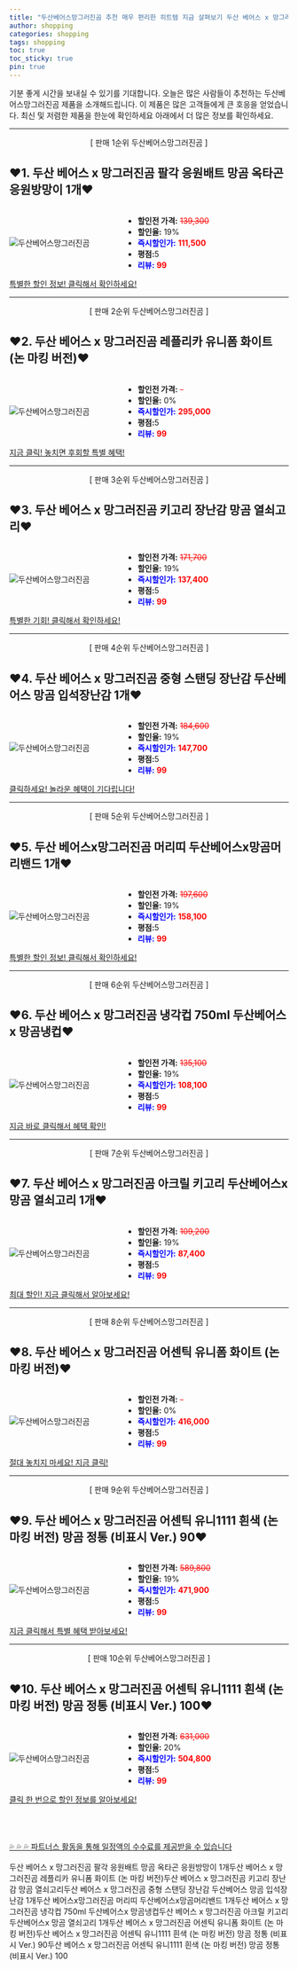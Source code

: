 ```yaml
---
title: "두산베어스망그러진곰 추천 매우 편리한 히트템 지금 살펴보기 두산 베어스 x 망그러진곰 팔각"
author: shopping
categories: shopping
tags: shopping
toc: true
toc_sticky: true
pin: true
---
```

기분 좋게 시간을 보내실 수 있기를 기대합니다. 오늘은 많은 사람들이 추천하는 두산베어스망그러진곰 제품을 소개해드립니다. 이 제품은 많은 고객들에게 큰 호응을 얻었습니다. 최신 및 저렴한 제품을 한눈에 확인하세요 아래에서 더 많은 정보를 확인하세요.

---
<p class="toplist" style="margin: 0 auto; display: block; width: fit-content;">[ 판매 1순위 두산베어스망그러진곰 ]</p>

<h2><strong>❤️1. 두산 베어스 x 망그러진곰 팔각 응원배트 망곰 옥타곤 응원방망이 1개❤️</strong></h2>

<div style="display: flex; align-items: center;">
    <div style="flex: 0.4;">
        <img src="https://thumbnail6.coupangcdn.com/thumbnails/remote/230x230ex/image/vendor_inventory/0108/f32e0d6ed64b137c5695f75b0915d9101f6db60106bce66d983fa2e2cfd5.jpg" alt="두산베어스망그러진곰" style="max-width: 100%;">
    </div>
    <div style="flex: 0.6; margin-left: 10px;">
        <ul>
            <li><strong>할인전 가격:</strong> <del style="color: red;">139,300</del></li>
            <li><strong>할인율:</strong> 19%</li>
            <li><span style='color:blue'><strong>즉시할인가:</strong></span> <span style='color:red'><strong>111,500</strong></span></li>
            <li><strong>평점:</strong>5</li>
            <li><span style='color:blue'><strong>리뷰:</strong></span> <span style='color:red'><strong>99</strong></span></li>
        </ul>
    </div>
</div>
<div class="center">
    <a href="https://selin100587001.github.io?lptag=AF9450613&subid=githubio&pageKey=8240616003&traceid=V0-153&itemId=23716040894&vendorItemId=90740908378" class="myButton">
        특별한 할인 정보! 클릭해서 확인하세요!
    </a>
</div>


---
<p class="toplist" style="margin: 0 auto; display: block; width: fit-content;">[ 판매 2순위 두산베어스망그러진곰 ]</p>

<h2><strong>❤️2. 두산 베어스 x 망그러진곰 레플리카 유니폼 화이트 (논 마킹 버전)❤️</strong></h2>

<div style="display: flex; align-items: center;">
    <div style="flex: 0.4;">
        <img src="https://thumbnail7.coupangcdn.com/thumbnails/remote/230x230ex/image/vendor_inventory/8be6/42402d5659f0135d6aed5bba410b8145562bb3d0b7670c9074ac804cb908.jpg" alt="두산베어스망그러진곰" style="max-width: 100%;">
    </div>
    <div style="flex: 0.6; margin-left: 10px;">
        <ul>
            <li><strong>할인전 가격:</strong> <del style="color: red;">-</del></li>
            <li><strong>할인율:</strong> 0%</li>
            <li><span style='color:blue'><strong>즉시할인가:</strong></span> <span style='color:red'><strong>295,000</strong></span></li>
            <li><strong>평점:</strong>5</li>
            <li><span style='color:blue'><strong>리뷰:</strong></span> <span style='color:red'><strong>99</strong></span></li>
        </ul>
    </div>
</div>
<div class="center">
    <a href="https://selin100587001.github.io?lptag=AF9450613&subid=githubio&pageKey=8234699296&traceid=V0-153&itemId=23703386661&vendorItemId=90728416403" class="myButton">
        지금 클릭! 놓치면 후회할 특별 혜택!
    </a>
</div>


---
<p class="toplist" style="margin: 0 auto; display: block; width: fit-content;">[ 판매 3순위 두산베어스망그러진곰 ]</p>

<h2><strong>❤️3. 두산 베어스 x 망그러진곰 키고리 장난감 망곰 열쇠고리❤️</strong></h2>

<div style="display: flex; align-items: center;">
    <div style="flex: 0.4;">
        <img src="https://thumbnail10.coupangcdn.com/thumbnails/remote/230x230ex/image/vendor_inventory/3769/ad91ba507c7d8760379d7399cadf5f72615ccc66af908446b2d4d6cd7355.jpg" alt="두산베어스망그러진곰" style="max-width: 100%;">
    </div>
    <div style="flex: 0.6; margin-left: 10px;">
        <ul>
            <li><strong>할인전 가격:</strong> <del style="color: red;">171,700</del></li>
            <li><strong>할인율:</strong> 19%</li>
            <li><span style='color:blue'><strong>즉시할인가:</strong></span> <span style='color:red'><strong>137,400</strong></span></li>
            <li><strong>평점:</strong>5</li>
            <li><span style='color:blue'><strong>리뷰:</strong></span> <span style='color:red'><strong>99</strong></span></li>
        </ul>
    </div>
</div>
<div class="center">
    <a href="https://selin100587001.github.io?lptag=AF9450613&subid=githubio&pageKey=8242866480&traceid=V0-153&itemId=23720648028&vendorItemId=90745492690" class="myButton">
        특별한 기회! 클릭해서 확인하세요!
    </a>
</div>


---
<p class="toplist" style="margin: 0 auto; display: block; width: fit-content;">[ 판매 4순위 두산베어스망그러진곰 ]</p>

<h2><strong>❤️4. 두산 베어스 x 망그러진곰 중형 스탠딩 장난감 두산베어스 망곰 입석장난감 1개❤️</strong></h2>

<div style="display: flex; align-items: center;">
    <div style="flex: 0.4;">
        <img src="https://thumbnail10.coupangcdn.com/thumbnails/remote/230x230ex/image/vendor_inventory/5480/412d27349a367fc6f6ba4617cc1474e414df3895967651c8f4605b167728.jpg" alt="두산베어스망그러진곰" style="max-width: 100%;">
    </div>
    <div style="flex: 0.6; margin-left: 10px;">
        <ul>
            <li><strong>할인전 가격:</strong> <del style="color: red;">184,600</del></li>
            <li><strong>할인율:</strong> 19%</li>
            <li><span style='color:blue'><strong>즉시할인가:</strong></span> <span style='color:red'><strong>147,700</strong></span></li>
            <li><strong>평점:</strong>5</li>
            <li><span style='color:blue'><strong>리뷰:</strong></span> <span style='color:red'><strong>99</strong></span></li>
        </ul>
    </div>
</div>
<div class="center">
    <a href="https://selin100587001.github.io?lptag=AF9450613&subid=githubio&pageKey=8240612853&traceid=V0-153&itemId=23716034317&vendorItemId=90740901939" class="myButton">
        클릭하세요! 놀라운 혜택이 기다립니다!
    </a>
</div>


---
<p class="toplist" style="margin: 0 auto; display: block; width: fit-content;">[ 판매 5순위 두산베어스망그러진곰 ]</p>

<h2><strong>❤️5. 두산 베어스x망그러진곰 머리띠 두산베어스x망곰머리밴드 1개❤️</strong></h2>

<div style="display: flex; align-items: center;">
    <div style="flex: 0.4;">
        <img src="https://thumbnail9.coupangcdn.com/thumbnails/remote/230x230ex/image/vendor_inventory/da2c/fe1551b2086b429a7a980fa6137fb161d6215dbd5ac6f86a7255e90741eb.jpg" alt="두산베어스망그러진곰" style="max-width: 100%;">
    </div>
    <div style="flex: 0.6; margin-left: 10px;">
        <ul>
            <li><strong>할인전 가격:</strong> <del style="color: red;">197,600</del></li>
            <li><strong>할인율:</strong> 19%</li>
            <li><span style='color:blue'><strong>즉시할인가:</strong></span> <span style='color:red'><strong>158,100</strong></span></li>
            <li><strong>평점:</strong>5</li>
            <li><span style='color:blue'><strong>리뷰:</strong></span> <span style='color:red'><strong>99</strong></span></li>
        </ul>
    </div>
</div>
<div class="center">
    <a href="https://selin100587001.github.io?lptag=AF9450613&subid=githubio&pageKey=8239546861&traceid=V0-153&itemId=23713883311&vendorItemId=90738763550" class="myButton">
        특별한 할인 정보! 클릭해서 확인하세요!
    </a>
</div>


---
<p class="toplist" style="margin: 0 auto; display: block; width: fit-content;">[ 판매 6순위 두산베어스망그러진곰 ]</p>

<h2><strong>❤️6. 두산 베어스 x 망그러진곰 냉각컵 750ml 두산베어스x 망곰냉컵❤️</strong></h2>

<div style="display: flex; align-items: center;">
    <div style="flex: 0.4;">
        <img src="https://thumbnail10.coupangcdn.com/thumbnails/remote/230x230ex/image/vendor_inventory/53f2/ab1b9e51410b5ba50242dca435c18fb314ee513228ed8f73f8e56a3a3d50.jpg" alt="두산베어스망그러진곰" style="max-width: 100%;">
    </div>
    <div style="flex: 0.6; margin-left: 10px;">
        <ul>
            <li><strong>할인전 가격:</strong> <del style="color: red;">135,100</del></li>
            <li><strong>할인율:</strong> 19%</li>
            <li><span style='color:blue'><strong>즉시할인가:</strong></span> <span style='color:red'><strong>108,100</strong></span></li>
            <li><strong>평점:</strong>5</li>
            <li><span style='color:blue'><strong>리뷰:</strong></span> <span style='color:red'><strong>99</strong></span></li>
        </ul>
    </div>
</div>
<div class="center">
    <a href="https://selin100587001.github.io?lptag=AF9450613&subid=githubio&pageKey=8242071644&traceid=V0-153&itemId=23719024443&vendorItemId=90743881436" class="myButton">
        지금 바로 클릭해서 혜택 확인!
    </a>
</div>


---
<p class="toplist" style="margin: 0 auto; display: block; width: fit-content;">[ 판매 7순위 두산베어스망그러진곰 ]</p>

<h2><strong>❤️7. 두산 베어스 x 망그러진곰 아크릴 키고리 두산베어스x 망곰 열쇠고리 1개❤️</strong></h2>

<div style="display: flex; align-items: center;">
    <div style="flex: 0.4;">
        <img src="https://thumbnail9.coupangcdn.com/thumbnails/remote/230x230ex/image/vendor_inventory/1592/584bee7e08e528d611fea460ad5f49b221f5c4f92e2d89dc7f2a7b0d6fc5.jpg" alt="두산베어스망그러진곰" style="max-width: 100%;">
    </div>
    <div style="flex: 0.6; margin-left: 10px;">
        <ul>
            <li><strong>할인전 가격:</strong> <del style="color: red;">109,200</del></li>
            <li><strong>할인율:</strong> 19%</li>
            <li><span style='color:blue'><strong>즉시할인가:</strong></span> <span style='color:red'><strong>87,400</strong></span></li>
            <li><strong>평점:</strong>5</li>
            <li><span style='color:blue'><strong>리뷰:</strong></span> <span style='color:red'><strong>99</strong></span></li>
        </ul>
    </div>
</div>
<div class="center">
    <a href="https://selin100587001.github.io?lptag=AF9450613&subid=githubio&pageKey=8230740561&traceid=V0-153&itemId=23688094961&vendorItemId=90713254681" class="myButton">
        최대 할인! 지금 클릭해서 알아보세요!
    </a>
</div>


---
<p class="toplist" style="margin: 0 auto; display: block; width: fit-content;">[ 판매 8순위 두산베어스망그러진곰 ]</p>

<h2><strong>❤️8. 두산 베어스 x 망그러진곰 어센틱 유니폼 화이트 (논 마킹 버전)❤️</strong></h2>

<div style="display: flex; align-items: center;">
    <div style="flex: 0.4;">
        <img src="https://thumbnail10.coupangcdn.com/thumbnails/remote/230x230ex/image/vendor_inventory/2ffc/f2eb1e6586dcd24006ade99681bf87ad44932b16aa583eb35b7b9023b652.jpg" alt="두산베어스망그러진곰" style="max-width: 100%;">
    </div>
    <div style="flex: 0.6; margin-left: 10px;">
        <ul>
            <li><strong>할인전 가격:</strong> <del style="color: red;">-</del></li>
            <li><strong>할인율:</strong> 0%</li>
            <li><span style='color:blue'><strong>즉시할인가:</strong></span> <span style='color:red'><strong>416,000</strong></span></li>
            <li><strong>평점:</strong>5</li>
            <li><span style='color:blue'><strong>리뷰:</strong></span> <span style='color:red'><strong>99</strong></span></li>
        </ul>
    </div>
</div>
<div class="center">
    <a href="https://selin100587001.github.io?lptag=AF9450613&subid=githubio&pageKey=8234652197&traceid=V0-153&itemId=23703259804&vendorItemId=90728290508" class="myButton">
        절대 놓치지 마세요! 지금 클릭!
    </a>
</div>


---
<p class="toplist" style="margin: 0 auto; display: block; width: fit-content;">[ 판매 9순위 두산베어스망그러진곰 ]</p>

<h2><strong>❤️9. 두산 베어스 x 망그러진곰 어센틱 유니1111 흰색 (논 마킹 버전) 망곰 정통 (비표시 Ver.) 90❤️</strong></h2>

<div style="display: flex; align-items: center;">
    <div style="flex: 0.4;">
        <img src="https://thumbnail9.coupangcdn.com/thumbnails/remote/230x230ex/image/vendor_inventory/445e/e723e3ca9fc8ceb83db2834a4dc187c8006c0a763bf0c50c667a4402dc6d.jpg" alt="두산베어스망그러진곰" style="max-width: 100%;">
    </div>
    <div style="flex: 0.6; margin-left: 10px;">
        <ul>
            <li><strong>할인전 가격:</strong> <del style="color: red;">589,800</del></li>
            <li><strong>할인율:</strong> 19%</li>
            <li><span style='color:blue'><strong>즉시할인가:</strong></span> <span style='color:red'><strong>471,900</strong></span></li>
            <li><strong>평점:</strong>5</li>
            <li><span style='color:blue'><strong>리뷰:</strong></span> <span style='color:red'><strong>99</strong></span></li>
        </ul>
    </div>
</div>
<div class="center">
    <a href="https://selin100587001.github.io?lptag=AF9450613&subid=githubio&pageKey=8226602775&traceid=V0-153&itemId=23662760415&vendorItemId=90688092562" class="myButton">
        지금 클릭해서 특별 혜택 받아보세요!
    </a>
</div>


---
<p class="toplist" style="margin: 0 auto; display: block; width: fit-content;">[ 판매 10순위 두산베어스망그러진곰 ]</p>

<h2><strong>❤️10. 두산 베어스 x 망그러진곰 어센틱 유니1111 흰색 (논 마킹 버전) 망곰 정통 (비표시 Ver.) 100❤️</strong></h2>

<div style="display: flex; align-items: center;">
    <div style="flex: 0.4;">
        <img src="https://thumbnail9.coupangcdn.com/thumbnails/remote/230x230ex/image/vendor_inventory/445e/e723e3ca9fc8ceb83db2834a4dc187c8006c0a763bf0c50c667a4402dc6d.jpg" alt="두산베어스망그러진곰" style="max-width: 100%;">
    </div>
    <div style="flex: 0.6; margin-left: 10px;">
        <ul>
            <li><strong>할인전 가격:</strong> <del style="color: red;">631,000</del></li>
            <li><strong>할인율:</strong> 20%</li>
            <li><span style='color:blue'><strong>즉시할인가:</strong></span> <span style='color:red'><strong>504,800</strong></span></li>
            <li><strong>평점:</strong>5</li>
            <li><span style='color:blue'><strong>리뷰:</strong></span> <span style='color:red'><strong>99</strong></span></li>
        </ul>
    </div>
</div>
<div class="center">
    <a href="https://selin100587001.github.io?lptag=AF9450613&subid=githubio&pageKey=8226602775&traceid=V0-153&itemId=23662760417&vendorItemId=90688092581" class="myButton">
        클릭 한 번으로 할인 정보를 알아보세요!
    </a>
</div>

<br><br><br>[💦 💦 💦 파트너스 활동을 통해 일정액의 수수료를 제공받을 수 있습니다](https://link.coupang.com/a/bcpT2c)<br><br>두산 베어스 x 망그러진곰 팔각 응원배트 망곰 옥타곤 응원방망이 1개두산 베어스 x 망그러진곰 레플리카 유니폼 화이트 (논 마킹 버전)두산 베어스 x 망그러진곰 키고리 장난감 망곰 열쇠고리두산 베어스 x 망그러진곰 중형 스탠딩 장난감 두산베어스 망곰 입석장난감 1개두산 베어스x망그러진곰 머리띠 두산베어스x망곰머리밴드 1개두산 베어스 x 망그러진곰 냉각컵 750ml 두산베어스x 망곰냉컵두산 베어스 x 망그러진곰 아크릴 키고리 두산베어스x 망곰 열쇠고리 1개두산 베어스 x 망그러진곰 어센틱 유니폼 화이트 (논 마킹 버전)두산 베어스 x 망그러진곰 어센틱 유니1111 흰색 (논 마킹 버전) 망곰 정통 (비표시 Ver.) 90두산 베어스 x 망그러진곰 어센틱 유니1111 흰색 (논 마킹 버전) 망곰 정통 (비표시 Ver.) 100